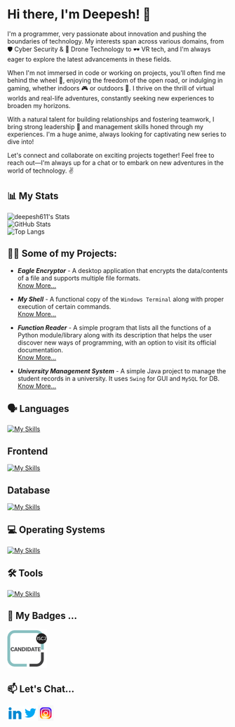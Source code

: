 <!--
**deepesh611/deepesh611** is a ✨ _special_ ✨ repository because its `README.md` (this file) appears on your GitHub profile.

-->

# Hi there, I'm Deepesh! :wave:

I'm a programmer, very passionate about innovation and pushing the boundaries of technology. My interests span across various domains, from 🛡️ Cyber Security & 🚁 Drone Technology to 🕶️ VR tech, and I'm always eager to explore the latest advancements in these fields.

When I'm not immersed in code or working on projects, you'll often find me behind the wheel 🚗, enjoying the freedom of the open road, or indulging in gaming, whether indoors 🎮 or outdoors 🌳. I thrive on the thrill of virtual worlds and real-life adventures, constantly seeking new experiences to broaden my horizons.

With a natural talent for building relationships and fostering teamwork, I bring strong leadership 💼 and management skills honed through my experiences. I'm a huge anime, always looking for captivating new series to dive into!

Let's connect and collaborate on exciting projects together! Feel free to reach out—I'm always up for a chat or to embark on new adventures in the world of technology. ✌️

## 📊 My Stats

![deepesh611's Stats](https://github-readme-stats.vercel.app/api?username=deepesh611&theme=highcontrast&show_icons=true&hide_border=false&count_private=true&show=prs_merged,prs_merged_percentage)<br>
![GitHub Stats](https://github-readme-streak-stats.herokuapp.com/?user=deepesh611&theme=highcontrast&hide_border=false)<br>
![Top Langs](https://github-readme-stats.vercel.app/api/top-langs/?username=deepesh611&hide=css,scss&langs_count=6&theme=highcontrast) <br>
<!--
![deepesh611's Streak](https://github-readme-streak-stats.herokuapp.com/?user=deepesh611&theme=highcontrast&hide_border=false)
![deepesh611's Top Languages](https://github-readme-stats.vercel.app/api/top-langs/?username=deepesh611&theme=highcontrast&show_icons=true&hide_border=false&layout=compact)
[![deepesh611's GitHub Stats](https://stats.quine.sh/deepesh611/github?theme=dark)](https://github.com/deepesh611) 
[![deepesh611's GitHub Dependencies](https://stats.quine.sh/deepesh611/dependencies?theme=dark)](https://github.com/deepesh611)
[![deepesh611's GitHub Topics Over Time](https://stats.quine.sh/deepesh611/topics-over-time?theme=dark)](https://github.com/deepesh611)
[![deepesh611's GitHub Languages Over Time](https://stats.quine.sh/deepesh611/languages-over-time?theme=dark)](https://github.com/deepesh611)
-->
## 👨‍💻 Some of my Projects:

- ***Eagle Encryptor*** - A desktop application that encrypts the data/contents of a file and supports multiple file formats.<br>
[Know More...](https://github.com/deepesh611/Eagle-Encryptor)

- ***My Shell*** - A functional copy of the `Windows Terminal` along with proper execution of certain commands.<br>
[Know More...](https://github.com/deepesh611/My_Shell)

- ***Function Reader***  - A simple program that lists all the functions of a Python module/library along with its description that helps the user discover new ways of programming, with an option to visit its official documentation.<br>
[Know More...](https://github.com/deepesh611/Function-Reader)

- ***University Management System*** - A simple Java project to manage the student records in a university. It uses `Swing` for GUI and `MySQL` for DB.<br>
[Know More...](https://github.com/deepesh611/University-Management-System)



## 🗣️ Languages
[![My Skills](https://skillicons.dev/icons?i=py,powershell,c,cpp,js,java,go)](https://skillicons.dev)

## Frontend
[![My Skills](https://skillicons.dev/icons?i=html,css,js,react,tailwind,threejs,nextjs)](https://skillicons.dev)

## Database
[![My Skills](https://skillicons.dev/icons?i=mysql,mongodb)](https://skillicons.dev)

## 💻 Operating Systems
[![My Skills](https://skillicons.dev/icons?i=windows,kali,ubuntu)](https://skillicons.dev)

## 🛠️ Tools
[![My Skills](https://skillicons.dev/icons?i=vscode,pycharm,idea,bash,vim,arduino,git,github,vercel,npm,postman,ros&perline=6)](https://skillicons.dev)

<!--## Certifications
Add your certifications here -->



## 🏅 My Badges ...
<img src="assets/isc2-candidate.png" width="90">


## 📫 Let's Chat...

[<img align="left" alt="Deepesh  target='_blank' | LinkedIn" width="35px" src="assets/linkedin.gif" />][linkedin]
[<img align="left" alt="Deepesh  target='_blank' | Twitter" width="35px" src="assets/twitter.gif" />][twitter]
[<img align="left" alt="Deepesh  target='_blank' | Instagram" width="35px" src="assets/instagram.gif"  />][instagram]

[twitter]: https://twitter.com/DeepeshPat65731
[instagram]: https://www.instagram.com/_deepesh_v.p/?next=%2F
[linkedin]: https://www.linkedin.com/in/deepesh-patil-103a87258/


